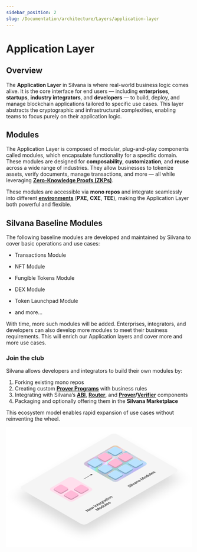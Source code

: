 ```yaml
---
sidebar_position: 2
slug: /Documentation/architecture/Layers/application-layer
---
```


# Application Layer

## Overview

The **Application Layer** in Silvana is where real-world business logic comes alive. It is the core interface for end users — including **enterprises**, **startups**, **industry integrators**, and **developers** — to build, deploy, and manage blockchain applications tailored to specific use cases. This layer abstracts the cryptographic and infrastructural complexities, enabling teams to focus purely on their application logic. 

## Modules

The Application Layer is composed of modular, plug-and-play components called modules, which encapsulate functionality for a specific domain. These modules are designed for **composability**, **customization**, and **reuse** across a wide range of industries. They allow businesses to tokenize assets, verify documents, manage transactions, and more — all while leveraging [**Zero-Knowledge Proofs (ZKPs)**](/Documentation/key-concepts/zk-proofs).

These modules are accessible via **mono repos** and integrate seamlessly into different [**environments**](/Documentation/Deployment/deployment-environments) (**PXE**, **CXE**, **TEE**), making the Application Layer both powerful and flexible.

## Silvana Baseline Modules

The following baseline modules are developed and maintained by Silvana to cover basic operations and use cases:

* Transactions Module

* NFT Module

* Fungible Tokens Module

* DEX Module

* Token Launchpad Module

* and more...

With time, more such modules will be added. Enterprises, integrators, and developers can also develop more modules to meet their business requirements. This will enrich our Application layers and cover more and more use cases. 

### Join the club

Silvana allows developers and integrators to build their own modules by:

1. Forking existing mono repos
2. Creating custom [**Prover Programs**](/Documentation/glossary#prover-program) with business rules
3. Integrating with Silvana’s [**ABI**](/Documentation/architecture/silvana-core/abi), [**Router**](/Documentation/architecture/silvana-core/router), and [**Prover**](/Documentation/architecture/silvana-core/prover)**/**[**Verifier**](/Documentation/architecture/silvana-core/verifier) components
4. Packaging and optionally offering them in the **Silvana Marketplace**

This ecosystem model enables rapid expansion of use cases without reinventing the wheel.

![Application Layer](../img/application-layer.png)


